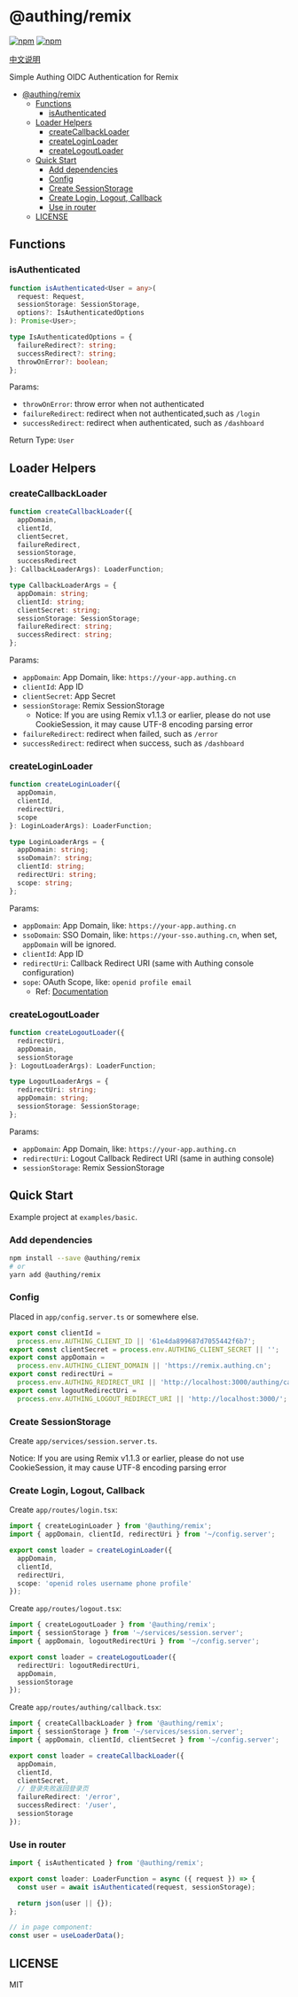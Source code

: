 # @authing/remix

[![npm](https://img.shields.io/npm/v/@authing/remix.svg)](https://npmjs.org/package/@authing/remix) [![npm](https://img.shields.io/npm/dt/@authing/remix.svg)](https://npmjs.org/package/@authing/remix)

[中文说明](./readme.zh.md)

Simple Authing OIDC Authentication for Remix

- [@authing/remix](#authingremix)
  - [Functions](#functions)
    - [isAuthenticated](#isauthenticated)
  - [Loader Helpers](#loader-helpers)
    - [createCallbackLoader](#createcallbackloader)
    - [createLoginLoader](#createloginloader)
    - [createLogoutLoader](#createlogoutloader)
  - [Quick Start](#quick-start)
    - [Add dependencies](#add-dependencies)
    - [Config](#config)
    - [Create SessionStorage](#create-sessionstorage)
    - [Create Login, Logout, Callback](#create-login-logout-callback)
    - [Use in router](#use-in-router)
  - [LICENSE](#license)

## Functions

### isAuthenticated

```ts
function isAuthenticated<User = any>(
  request: Request,
  sessionStorage: SessionStorage,
  options?: IsAuthenticatedOptions
): Promise<User>;

type IsAuthenticatedOptions = {
  failureRedirect?: string;
  successRedirect?: string;
  throwOnError?: boolean;
};
```

Params:

- `throwOnError`: throw error when not authenticated
- `failureRedirect`: redirect when not authenticated,such as `/login`
- `successRedirect`: redirect when authenticated, such as `/dashboard`

Return Type: `User`

## Loader Helpers

### createCallbackLoader

```ts
function createCallbackLoader({
  appDomain,
  clientId,
  clientSecret,
  failureRedirect,
  sessionStorage,
  successRedirect
}: CallbackLoaderArgs): LoaderFunction;

type CallbackLoaderArgs = {
  appDomain: string;
  clientId: string;
  clientSecret: string;
  sessionStorage: SessionStorage;
  failureRedirect: string;
  successRedirect: string;
};
```

Params:

- `appDomain`: App Domain, like: `https://your-app.authing.cn`
- `clientId`: App ID
- `clientSecret`: App Secret
- `sessionStorage`: Remix SessionStorage
  - Notice: If you are using Remix v1.1.3 or earlier, please do not use CookieSession, it may cause UTF-8 encoding parsing error
- `failureRedirect`: redirect when failed, such as `/error`
- `successRedirect`: redirect when success, such as `/dashboard`

### createLoginLoader

```ts
function createLoginLoader({
  appDomain,
  clientId,
  redirectUri,
  scope
}: LoginLoaderArgs): LoaderFunction;

type LoginLoaderArgs = {
  appDomain: string;
  ssoDomain?: string;
  clientId: string;
  redirectUri: string;
  scope: string;
};
```

Params:

- `appDomain`: App Domain, like: `https://your-app.authing.cn`
- `ssoDomain`: SSO Domain, like: `https://your-sso.authing.cn`, when set, `appDomain` will be ignored.
- `clientId`: App ID
- `redirectUri`: Callback Redirect URI (same with Authing console configuration)
- `sope`: OAuth Scope, like: `openid profile email`
  - Ref: [Documentation](https://docs.authing.cn/v2/concepts/oidc-common-questions.html#scope-%E5%8F%82%E6%95%B0%E5%AF%B9%E5%BA%94%E7%9A%84%E7%94%A8%E6%88%B7%E4%BF%A1%E6%81%AF)

### createLogoutLoader

```ts
function createLogoutLoader({
  redirectUri,
  appDomain,
  sessionStorage
}: LogoutLoaderArgs): LoaderFunction;

type LogoutLoaderArgs = {
  redirectUri: string;
  appDomain: string;
  sessionStorage: SessionStorage;
};
```

Params:

- `appDomain`: App Domain, like: `https://your-app.authing.cn`
- `redirectUri`: Logout Callback Redirect URI (same in authing console)
- `sessionStorage`: Remix SessionStorage

## Quick Start

Example project at `examples/basic`.

### Add dependencies

```bash
npm install --save @authing/remix
# or
yarn add @authing/remix
```

### Config

Placed in `app/config.server.ts` or somewhere else.

```ts
export const clientId =
  process.env.AUTHING_CLIENT_ID || '61e4da899687d7055442f6b7';
export const clientSecret = process.env.AUTHING_CLIENT_SECRET || '';
export const appDomain =
  process.env.AUTHING_CLIENT_DOMAIN || 'https://remix.authing.cn';
export const redirectUri =
  process.env.AUTHING_REDIRECT_URI || 'http://localhost:3000/authing/callback';
export const logoutRedirectUri =
  process.env.AUTHING_LOGOUT_REDIRECT_URI || 'http://localhost:3000/';
```

### Create SessionStorage

Create `app/services/session.server.ts`.

Notice: If you are using Remix v1.1.3 or earlier, please do not use CookieSession, it may cause UTF-8 encoding parsing error

### Create Login, Logout, Callback

Create `app/routes/login.tsx`:

```ts
import { createLoginLoader } from '@authing/remix';
import { appDomain, clientId, redirectUri } from '~/config.server';

export const loader = createLoginLoader({
  appDomain,
  clientId,
  redirectUri,
  scope: 'openid roles username phone profile'
});
```

Create `app/routes/logout.tsx`:

```ts
import { createLogoutLoader } from '@authing/remix';
import { sessionStorage } from '~/services/session.server';
import { appDomain, logoutRedirectUri } from '~/config.server';

export const loader = createLogoutLoader({
  redirectUri: logoutRedirectUri,
  appDomain,
  sessionStorage
});
```

Create `app/routes/authing/callback.tsx`:

```ts
import { createCallbackLoader } from '@authing/remix';
import { sessionStorage } from '~/services/session.server';
import { appDomain, clientId, clientSecret } from '~/config.server';

export const loader = createCallbackLoader({
  appDomain,
  clientId,
  clientSecret,
  // 登录失败返回登录页
  failureRedirect: '/error',
  successRedirect: '/user',
  sessionStorage
});
```

### Use in router

```ts
import { isAuthenticated } from '@authing/remix';

export const loader: LoaderFunction = async ({ request }) => {
  const user = await isAuthenticated(request, sessionStorage);

  return json(user || {});
};

// in page component:
const user = useLoaderData();
```

## LICENSE

MIT

